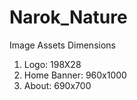 # Narok_Nature


Image Assets Dimensions

1. Logo: 198X28
2. Home Banner: 960x1000
3. About: 690x700